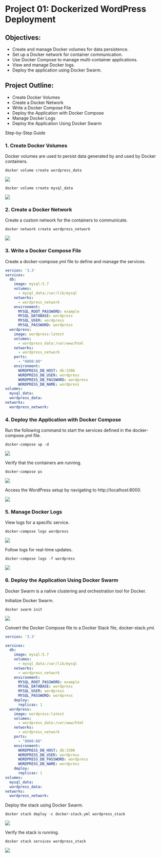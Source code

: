 # Project 01: Dockerized WordPress Deployment


## Objectives:

- Create and manage Docker volumes for data persistence.
- Set up a Docker network for container communication.
- Use Docker Compose to manage multi-container applications.
- View and manage Docker logs.
- Deploy the application using Docker Swarm.

## Project Outline:

- Create Docker Volumes
- Create a Docker Network
- Write a Docker Compose File
- Deploy the Application with Docker Compose
- Manage Docker Logs
- Deploy the Application Using Docker Swarm

Step-by-Step Guide

### 1. Create Docker Volumes

Docker volumes are used to persist data generated by and used by Docker containers.

```
docker volume create wordpress_data
```
![](images/1.1.png)

```
docker volume create mysql_data
```
![](images/1.2.png)


### 2. Create a Docker Network

Create a custom network for the containers to communicate.

```
docker network create wordpress_network
```
![](images/2.png)

### 3. Write a Docker Compose File

Create a docker-compose.yml file to define and manage the services.

```yaml
version: '3.3'
services:
  db:
    image: mysql:5.7
    volumes:
      - mysql_data:/var/lib/mysql
    networks:
      - wordpress_network
    environment:
      MYSQL_ROOT_PASSWORD: example
      MYSQL_DATABASE: wordpress
      MYSQL_USER: wordpress
      MYSQL_PASSWORD: wordpress
  wordpress:
    image: wordpress:latest
    volumes:
      - wordpress_data:/var/www/html
    networks:
      - wordpress_network
    ports:
      - "8000:80"
    environment:
      WORDPRESS_DB_HOST: db:3306
      WORDPRESS_DB_USER: wordpress
      WORDPRESS_DB_PASSWORD: wordpress
      WORDPRESS_DB_NAME: wordpress
volumes:
  mysql_data:
  wordpress_data:
networks:
  wordpress_network:
```


### 4. Deploy the Application with Docker Compose

Run the following command to start the services defined in the docker-compose.yml file.

```
docker-compose up -d
```
![](images/4.png)


Verify that the containers are running.

```
docker-compose ps
```
![](images/4.1.png)


Access the WordPress setup by navigating to http://localhost:8000.

![](images/4.2.png)


### 5. Manage Docker Logs

View logs for a specific service.

```
docker-compose logs wordpress
```

![](images/5.png)


Follow logs for real-time updates.

```
docker-compose logs -f wordpress
```

![](images/5.1.png)


### 6. Deploy the Application Using Docker Swarm

Docker Swarm is a native clustering and orchestration tool for Docker.

Initialize Docker Swarm.

```
docker swarm init
```

![](images/6.png)


Convert the Docker Compose file to a Docker Stack file, docker-stack.yml.

```yaml
version: '3.3'

services:
  db:
    image: mysql:5.7
    volumes:
      - mysql_data:/var/lib/mysql
    networks:
      - wordpress_network
    environment:
      MYSQL_ROOT_PASSWORD: example
      MYSQL_DATABASE: wordpress
      MYSQL_USER: wordpress
      MYSQL_PASSWORD: wordpress
    deploy:
      replicas: 1
  wordpress:
    image: wordpress:latest
    volumes:
      - wordpress_data:/var/www/html
    networks:
      - wordpress_network
    ports:
      - "8000:80"
    environment:
      WORDPRESS_DB_HOST: db:3306
      WORDPRESS_DB_USER: wordpress
      WORDPRESS_DB_PASSWORD: wordpress
      WORDPRESS_DB_NAME: wordpress
    deploy:
      replicas: 1
volumes:
  mysql_data:
  wordpress_data:
networks:
  wordpress_network:
```


Deploy the stack using Docker Swarm.

```
docker stack deploy -c docker-stack.yml wordpress_stack
```

![](images/6.1.png)


Verify the stack is running.

```
docker stack services wordpress_stack
```

![](images/6.2.png)
